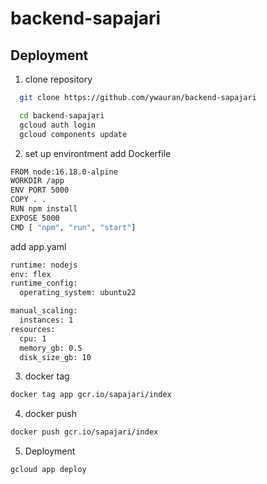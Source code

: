 # backend-sapajari

## Deployment

1. clone repository

```bash
  git clone https://github.com/ywauran/backend-sapajari

  cd backend-sapajari
  gcloud auth login
  gcloud components update
```

2. set up environtment
add Dockerfile

```bash
FROM node:16.18.0-alpine
WORKDIR /app
ENV PORT 5000
COPY . .
RUN npm install
EXPOSE 5000
CMD [ "npm", "run", "start"]
```

add app.yaml
```bash
runtime: nodejs
env: flex
runtime_config:
  operating_system: ubuntu22

manual_scaling:
  instances: 1
resources:
  cpu: 1
  memory_gb: 0.5
  disk_size_gb: 10
```

3. docker tag

```bash
docker tag app gcr.io/sapajari/index
```
4. docker push
```bash
docker push gcr.io/sapajari/index
```

5. Deployment
```bash
gcloud app deploy
```

